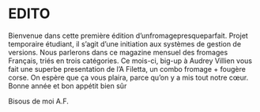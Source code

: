 EDITO
====

Bienvenue dans cette première édition d’unfromagepresqueparfait. Projet temporaire étudiant, il s’agit d’une initiation aux systèmes de gestion de versions. Nous parlerons dans ce magazine mensuel des fromages Français, triés en trois catégories.
Ce mois-ci, big-up à Audrey Villien vous fait une superbe presentation de l’A Filetta, un combo fromage + fougère corse. On espère que ça vous plaira, parce qu’on y a mis tout notre cœur.
Bonne année et bon appétit bien sûr

Bisous de moi
A.F.
